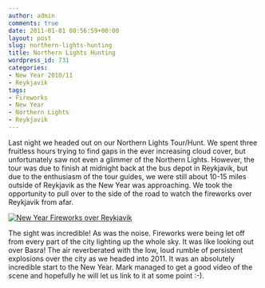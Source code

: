```yaml
---
author: admin
comments: true
date: 2011-01-01 08:56:59+00:00
layout: post
slug: northern-lights-hunting
title: Northern Lights Hunting
wordpress_id: 731
categories:
- New Year 2010/11
- Reykjavik
tags:
- Fireworks
- New Year
- Northern Lights
- Reykjavik
---
```




Last night we headed out on our Northern Lights Tour/Hunt. We spent three fruitless hours trying to find gaps in the ever increasing cloud cover, but unfortunately saw not even a glimmer of the Northern Lights. However, the tour was due to finish at midnight back at the bus depot in Reykjavik, but due to the enthusiasm of the tour guides, we were still about 10-15 miles outside of Reykjavik as the New Year was approaching. We took the opportunity to pull over to the side of the road to watch the fireworks over Reykjavik from afar.


[![New Year Fireworks over Reykjavik](http://travel.perry-online.me.uk/files/2011/01/IMG_3088_9_90-500x135.jpg)](http://travel.perry-online.me.uk/files/2011/01/IMG_3088_9_90.jpg)


The sight was incredible! As was the noise. Fireworks were being let off from every part of the city lighting up the whole sky. It was like looking out over Basra! The air reverberated with the low, loud rumble of persistent explosions over the city as we headed into 2011. It was an absolutely incredible start to the New Year. Mark managed to get a good video of the scene and hopefully he will let us link to it at some point :-).



